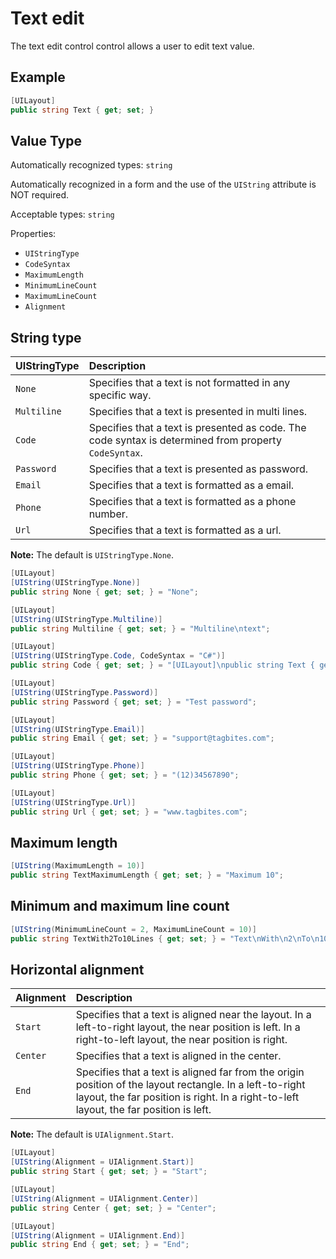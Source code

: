 # Text edit

The text edit control control allows a user to edit text value.

##  Example
```csharp
[UILayout]
public string Text { get; set; }
```

## Value Type

Automatically recognized types: `string`

Automatically recognized in a form and the use of the `UIString` attribute is NOT required.

Acceptable types: `string`

Properties:
- `UIStringType`
- `CodeSyntax`
- `MaximumLength`
- `MinimumLineCount`
- `MaximumLineCount`
- `Alignment`

## String type

| UIStringType | Description | 
| ------------- |:------------- 
| `None` | Specifies that a text is not formatted in any specific way. |
| `Multiline` | Specifies that a text is presented in multi lines.  |
| `Code` | Specifies that a text is presented as code. The code syntax is determined from property `CodeSyntax`. |
| `Password` | Specifies that a text is presented as password. |
| `Email` | Specifies that a text is formatted as a email. |
| `Phone` | Specifies that a text is formatted as a phone number. |
| `Url` | Specifies that a text is formatted as a url. |

**Note:** The default is `UIStringType.None`.

```csharp
[UILayout]
[UIString(UIStringType.None)]
public string None { get; set; } = "None";

[UILayout]
[UIString(UIStringType.Multiline)]
public string Multiline { get; set; } = "Multiline\ntext";

[UILayout]
[UIString(UIStringType.Code, CodeSyntax = "C#")]
public string Code { get; set; } = "[UILayout]\npublic string Text { get; set; }";

[UILayout]
[UIString(UIStringType.Password)]
public string Password { get; set; } = "Test password";

[UILayout]
[UIString(UIStringType.Email)]
public string Email { get; set; } = "support@tagbites.com";

[UILayout]
[UIString(UIStringType.Phone)]
public string Phone { get; set; } = "(12)34567890";

[UILayout]
[UIString(UIStringType.Url)]
public string Url { get; set; } = "www.tagbites.com";
```

## Maximum length
```csharp
[UIString(MaximumLength = 10)]
public string TextMaximumLength { get; set; } = "Maximum 10";
```

## Minimum and maximum line count
```csharp
[UIString(MinimumLineCount = 2, MaximumLineCount = 10)]
public string TextWith2To10Lines { get; set; } = "Text\nWith\n2\nTo\n10\nLines";
```

## Horizontal alignment

| Alignment | Description | 
| ------------- |:------------- 
| `Start`     | Specifies that a text is aligned near the layout. In a left-to-right layout, the near position is left. In a right-to-left layout, the near position is right. |
| `Center`     | Specifies that a text is aligned in the center. |
| `End`     | Specifies that a text is aligned far from the origin position of the layout rectangle. In a left-to-right layout, the far position is right. In a right-to-left layout, the far position is left. |

**Note:** The default is `UIAlignment.Start`.

```csharp
[UILayout]
[UIString(Alignment = UIAlignment.Start)]
public string Start { get; set; } = "Start";

[UILayout]
[UIString(Alignment = UIAlignment.Center)]
public string Center { get; set; } = "Center";

[UILayout]
[UIString(Alignment = UIAlignment.End)]
public string End { get; set; } = "End";
```